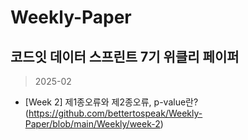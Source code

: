 # Weekly-Paper
## 코드잇 데이터 스프린트 7기 위클리 페이퍼
> 2025-02
+ [Week 2] 제1종오류와 제2종오류, p-value란?(https://github.com/bettertospeak/Weekly-Paper/blob/main/Weekly/week-2)
